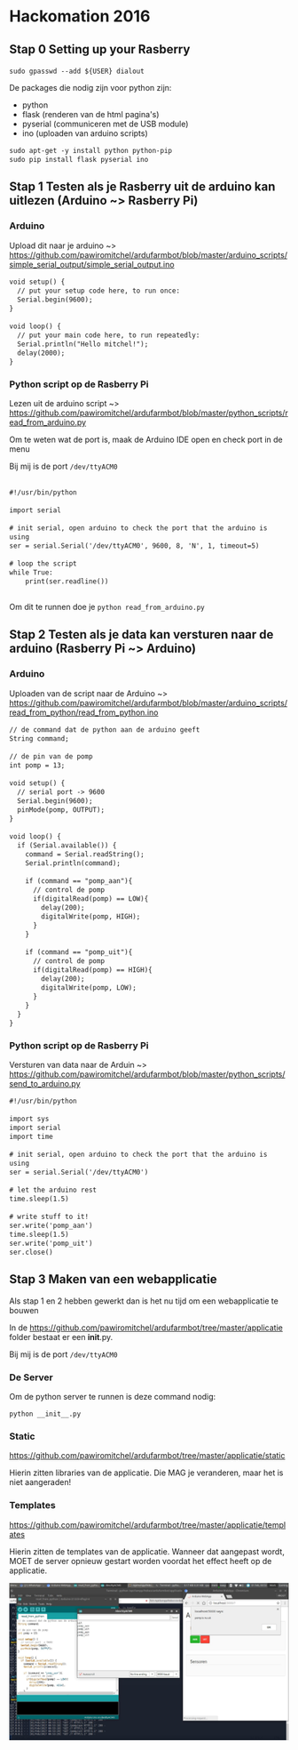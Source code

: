 # Hackomation 2016

## Stap 0 Setting up your Rasberry

`sudo gpasswd --add ${USER} dialout`

De packages die nodig zijn voor python zijn: 
- python
- flask (renderen van de html pagina's)
- pyserial (communiceren met de USB module)
- ino (uploaden van arduino scripts)

```
sudo apt-get -y install python python-pip
sudo pip install flask pyserial ino
```

## Stap 1 Testen als je Rasberry uit de arduino kan uitlezen (Arduino ~> Rasberry Pi)
### Arduino
Upload dit naar je arduino ~> https://github.com/pawiromitchel/ardufarmbot/blob/master/arduino_scripts/simple_serial_output/simple_serial_output.ino

```
void setup() {
  // put your setup code here, to run once:
  Serial.begin(9600);
}

void loop() {
  // put your main code here, to run repeatedly:
  Serial.println("Hello mitchel!");
  delay(2000);
}
```
### Python script op de Rasberry Pi
Lezen uit de arduino script ~> https://github.com/pawiromitchel/ardufarmbot/blob/master/python_scripts/read_from_arduino.py

Om te weten wat de port is, maak de Arduino IDE open en check port in de menu

Bij mij is de port `/dev/ttyACM0`

```

#!/usr/bin/python

import serial

# init serial, open arduino to check the port that the arduino is using
ser = serial.Serial('/dev/ttyACM0', 9600, 8, 'N', 1, timeout=5)

# loop the script
while True:
    print(ser.readline())
    
```

Om dit te runnen doe je `python read_from_arduino.py`

## Stap 2 Testen als je data kan versturen naar de arduino (Rasberry Pi ~> Arduino)
### Arduino
Uploaden van de script naar de Arduino ~> https://github.com/pawiromitchel/ardufarmbot/blob/master/arduino_scripts/read_from_python/read_from_python.ino
```
// de command dat de python aan de arduino geeft
String command;

// de pin van de pomp
int pomp = 13;

void setup() {
  // serial port -> 9600
  Serial.begin(9600);
  pinMode(pomp, OUTPUT);
}

void loop() {
  if (Serial.available()) {
    command = Serial.readString();
    Serial.println(command);
    
    if (command == "pomp_aan"){
      // control de pomp
      if(digitalRead(pomp) == LOW){
        delay(200);
        digitalWrite(pomp, HIGH);
      }
    }
    
    if (command == "pomp_uit"){
      // control de pomp
      if(digitalRead(pomp) == HIGH){
        delay(200);
        digitalWrite(pomp, LOW);
      }
    }
  }
}
```


### Python script op de Rasberry Pi

Versturen van data naar de Arduin ~> https://github.com/pawiromitchel/ardufarmbot/blob/master/python_scripts/send_to_arduino.py
```
#!/usr/bin/python

import sys
import serial
import time

# init serial, open arduino to check the port that the arduino is using
ser = serial.Serial('/dev/ttyACM0')

# let the arduino rest
time.sleep(1.5)

# write stuff to it!
ser.write('pomp_aan')
time.sleep(1.5)
ser.write('pomp_uit')
ser.close()
```

## Stap 3 Maken van een webapplicatie
Als stap 1 en 2 hebben gewerkt dan is het nu tijd om een webapplicatie te bouwen


In de https://github.com/pawiromitchel/ardufarmbot/tree/master/applicatie folder bestaat er een __init__.py. 

Bij mij is de port `/dev/ttyACM0`

### De Server
Om de python server te runnen is deze command nodig:
```
python __init__.py
```

### Static
https://github.com/pawiromitchel/ardufarmbot/tree/master/applicatie/static

Hierin zitten libraries van de applicatie. Die MAG je veranderen, maar het is niet aangeraden!
### Templates
https://github.com/pawiromitchel/ardufarmbot/tree/master/applicatie/templates

Hierin zitten de templates van de applicatie. Wanneer dat aangepast wordt, MOET de server opnieuw gestart worden voordat het effect heeft op de applicatie. 

<img src="https://raw.githubusercontent.com/pawiromitchel/ardufarmbot/master/img/De%20applicatie%20met%20buttons.jpg">

